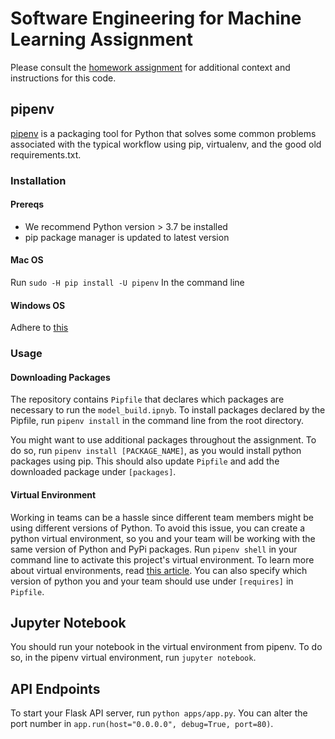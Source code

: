 # Software Engineering for Machine Learning Assignment

Please consult the [homework assignment](https://cmu-313.github.io//assignments/hw4) for additional context and instructions for this code.

## pipenv

[pipenv](https://pipenv.pypa.io/en/latest/) is a packaging tool for Python that solves some common problems associated with the typical workflow using pip, virtualenv, and the good old requirements.txt.

### Installation

#### Prereqs

- We recommend Python version > 3.7 be installed
- pip package manager is updated to latest version

#### Mac OS

Run
`sudo -H pip install -U pipenv`
In the command line

#### Windows OS

Adhere to [this](link)

### Usage

#### Downloading Packages

The repository contains `Pipfile` that declares which packages are necessary to run the `model_build.ipnyb`. To install packages declared by the Pipfile, run `pipenv install` in the command line from the root directory.

You might want to use additional packages throughout the assignment.
To do so, run `pipenv install [PACKAGE_NAME]`, as you would install python packages using pip.
This should also update `Pipfile` and add the downloaded package under `[packages]`.

#### Virtual Environment

Working in teams can be a hassle since different team members might be using different versions of Python. To avoid this issue, you can create a python virtual environment, so you and your team will be working with the same version of Python and PyPi packages.
Run `pipenv shell` in your command line to activate this project's virtual environment.
To learn more about virtual environments, read [this article](https://docs.python-guide.org/dev/virtualenvs/#using-installed-packages).
You can also specify which version of python you and your team should use under `[requires]` in `Pipfile`.

## Jupyter Notebook

You should run your notebook in the virtual environment from pipenv.
To do so, in the pipenv virtual environment, run `jupyter notebook`.

## API Endpoints

To start your Flask API server, run `python apps/app.py`.
You can alter the port number in `app.run(host="0.0.0.0", debug=True, port=80)`.
